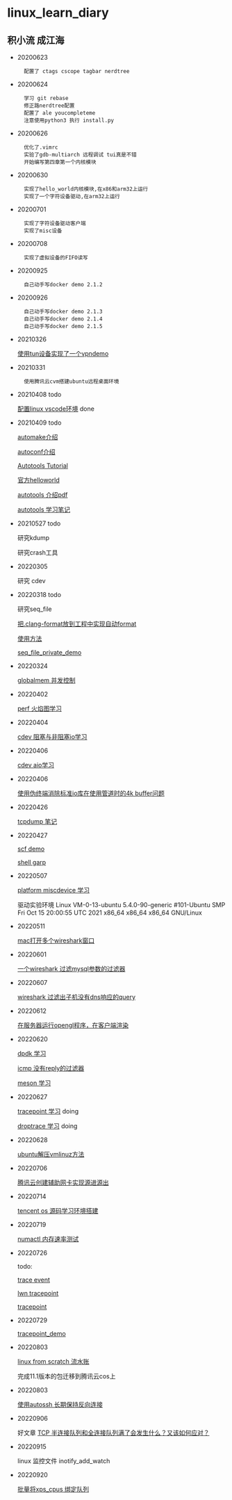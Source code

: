 # linux_learn_diary

## 积小流 成江海

* 20200623

  
        配置了 ctags cscope tagbar nerdtree


* 20200624


        学习 git rebase
        修正路nerdtree配置
        配置了 ale youcompleteme
        注意使用python3 执行 install.py


* 20200626


        优化了.vimrc
        实验了gdb-multiarch 远程调试 tui真是不错
        开始编写第四章第一个内核模块


* 20200630

    
        实现了hello_world内核模块,在x86和arm32上运行
        实现了一个字符设备驱动,在arm32上运行

* 20200701

        实现了字符设备驱动客户端
        实现了misc设备

* 20200708

        实现了虚拟设备的FIFO读写

* 20200925

        自己动手写docker demo 2.1.2

* 20200926

        自己动手写docker demo 2.1.3
        自己动手写docker demo 2.1.4
        自己动手写docker demo 2.1.5

* 20210326

    [使用tun设备实现了一个vpndemo](https://github.com/freelw/vpndemo)

* 20210331

        使用腾讯云cvm搭建ubuntu远程桌面环境

* 20210408 todo

    [配置linux vscode环境](https://code.visualstudio.com/docs/cpp/config-linux) done

* 20210409 todo

    [automake介绍](http://www.gnu.org/software/automake/manual/automake.html#Modernize-AM_005fINIT_005fAUTOMAKE-invocation)

    [autoconf介绍](https://www.gnu.org/savannah-checkouts/gnu/autoconf/manual/autoconf-2.70/autoconf.html#Top)

    [Autotools Tutorial](https://www.lrde.epita.fr/~adl/autotools.html)

    [官方helloworld](https://www.gnu.org/software/automake/manual/html_node/Hello-World.html#Hello-World)

    [autotools 介绍pdf](https://www.lrde.epita.fr/~adl/dl/autotools.pdf)

    [autotools 学习笔记](https://github.com/freelw/linux_learn_diary/blob/master/amhello/readme.md)

* 20210527 todo

    研究kdump

    研究crash工具

* 20220305

    研究 cdev

* 20220318 todo

    研究seq_file

    [把.clang-format放到工程中实现自动format](https://gitee.com/freelw/linux_learn_diary/blob/master/.clang-format)
    
    [使用方法](https://zhuanlan.zhihu.com/p/356143396)

    [seq_file_private_demo](https://gitee.com/freelw/linux_learn_diary/tree/master/seq_file_private_demo)

* 20220324 

    [globalmem 并发控制](https://gitee.com/freelw/linux_learn_diary/tree/master/cdev)

* 20220402

    [perf 火焰图学习](https://gitee.com/freelw/linux_learn_diary/tree/master/perf_flame)

* 20220404

    [cdev 阻塞与非阻塞io学习](https://gitee.com/freelw/linux_learn_diary/tree/master/cdev_fifo)

* 20220406

    [cdev aio学习](https://gitee.com/freelw/linux_learn_diary/tree/master/cdev_fifo_aio)

* 20220406

    [使用伪终端消除标准io库在使用管道时的4k buffer问题](https://gitee.com/freelw/linux_learn_diary/tree/master/pty_test)

* 20220426

    [tcpdump 笔记](https://gitee.com/freelw/linux_learn_diary/tree/master/tcpdump)

* 20220427

    [scf demo](https://gitee.com/freelw/linux_learn_diary/tree/master/scf)

    [shell garp](https://gitee.com/freelw/linux_learn_diary/tree/master/shell_garp)

* 20220507

    [platform miscdevice 学习](https://gitee.com/freelw/linux_learn_diary/tree/master/cdev_fifo_platform_misc)

    驱动实验环境
    Linux VM-0-13-ubuntu 5.4.0-90-generic #101-Ubuntu SMP Fri Oct 15 20:00:55 UTC 2021 x86_64 x86_64 x86_64 GNU/Linux

* 20220511

    [mac打开多个wireshark窗口](https://gitee.com/freelw/linux_learn_diary/tree/master/mac_multi_wireshark_window)

* 20220601

    [一个wireshark 过滤mysql参数的过滤器](https://gitee.com/freelw/linux_learn_diary/tree/master/wireshark_mysql)

* 20220607

    [wireshark 过滤出子机没有dns响应的query](https://gitee.com/freelw/linux_learn_diary/tree/master/wireshark_dns)

* 20220612

    [在服务器运行opengl程序，在客户端渲染](https://gitee.com/freelw/linux_learn_diary/tree/master/opengl_xforwarding)

* 20220620

    [dpdk 学习](https://gitee.com/freelw/linux_learn_diary/tree/master/dpdk_study)
    
    [icmp 没有reply的过滤器](https://gitee.com/freelw/linux_learn_diary/tree/master/wireshark_icmp)

    [meson 学习](https://gitee.com/freelw/linux_learn_diary/tree/master/meson_study)

* 20220627

    [tracepoint 学习](https://blog.csdn.net/rikeyone/article/details/116057261) doing

    [droptrace 学习](https://github.com/OpenCloudOS/nettrace/tree/future/droptrace) doing

* 20220628

    [ubuntu解压vmlinuz方法](https://gitee.com/freelw/linux_learn_diary/tree/master/ubuntu_vmlinux)

* 20220706

    [腾讯云创建辅助网卡实现源进源出](https://blog.csdn.net/LiWang112358/article/details/125647202?spm=1001.2014.3001.5502)

* 20220714

    [tencent os 源码学习环境搭建](https://gitee.com/freelw/linux_learn_diary/tree/master/linux_kernel_env)

* 20220719

    [numactl 内存速率测试](https://gitee.com/freelw/linux_learn_diary/tree/master/numactl)

* 20220726

    todo:

    [trace event](https://blog.csdn.net/u012849539/article/details/106771143)
    
    [lwn tracepoint](https://lwn.net/Articles/379903/)

    [tracepoint](https://blog.csdn.net/u012849539/article/details/106750627)

* 20220729

    [tracepoint_demo](https://gitee.com/freelw/linux_learn_diary/tree/master/tracepoint/demo)

* 20220803
    
    [linux from scratch 流水账](https://gitee.com/freelw/linux_learn_diary/tree/master/lfs)

    完成11.1版本的包迁移到腾讯云cos上

* 20220803

    [使用autossh 长期保持反向连接](https://gitee.com/freelw/linux_learn_diary/tree/master/autossh)

* 20220906

    好文章
    [TCP 半连接队列和全连接队列满了会发生什么？又该如何应对？](https://www.cnblogs.com/xiaolincoding/p/12995358.html)

* 20220915

    linux 监控文件 inotify_add_watch

* 20220920

    [批量将xps_cpus 绑定队列](https://gitee.com/freelw/linux_learn_diary/tree/master/xps_cmd_gen)
